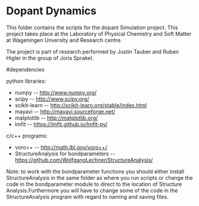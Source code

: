 # Dopant Dynamics

This folder contains the scripts for the dopant Simulation project.
This project takes place at the Laboratory of Physical Chemistry and Soft
Matter at Wageningen Unversity and Research centre.

The project is part of research performed by Justin Tauber and Ruben Higler 
in the group of Joris Sprakel. 

#dependencies

python libraries:
* numpy -- http://www.numpy.org/
* scipy -- http://www.scipy.org/
* scikit-learn -- http://scikit-learn.org/stable/index.html
* mayavi -- http://mayavi.sourceforge.net/
* matplotlib -- http://matplotlib.org/
* lmfit -- https://lmfit.github.io/lmfit-py/

c/c++ programs:
* voro++ -- http://math.lbl.gov/voro++/
* StructureAnalysis for bondparameters -- https://github.com/WolfgangLechner/StructureAnalysis/

Note: to work with the bondparameter functions you should either install StructureAnalysis 
in the same folder as where you run scripts or change the code in the bondparameter module 
to direct to the location of Structure Analysis.Furthermore you will have to change some of 
the code in the StructureAnalysis program with regard to naming and saving files.
